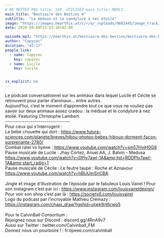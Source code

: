 ```yaml
---
# NE METTEZ PAS title: SVP. UTILISEZ main_title: MERCI.
main_title: "Bestiaire des Besties 4"
subtitle:  "La méduse et le condylure à nez étoilé"
image: "https://images.hearthis.at/c/r/o/_/uploads/9601445/image_track/5106760/w1400_h1400_q70_m1599598299----cropped_1599598297703.jpg"
date: 2020-09-08T22:53:16+02:00

episode_mp3: "https://hearthis.at/bestiaire-des-besties/bestiaire-des-besties-4-la-meduse-et-le-condylure-a-nez-etoile/listen.mp3?s=iGH"
author: "Capycec"
duration: "45:17"
people_link: 
  - name: Capycec
    key: capycec
  - name: Lucile
    key: lucile


is_explicit: no
---
```


<PodcastHeader/>

<!-- ECRIRE LA DESCRIPTION DE L'EPISODE SOUS CETTE LIGNE -->
Le podcast conversationnel sur les animaux dans lequel Lucile et Cécile se retrouvent pour parler d’animaux… entre autres. <br>
Aujourd’hui, c’est le moment d’apprendre tout ce que vous ne vouliez pas savoir sur deux animaux assez cradou : la méduse et le condylure à nez étoilé. Featuring Christophe Lambert.<br>
---------------------------------<br>
Pour ceux qui s’interrogent :<br>
Le bébé chouette qui dort : https://www.futura-sciences.com/planete/breves/hibou-photos-bebes-hiboux-dorment-facon-surprenante-2780/<br>
Combat ratel vs hyene : https://www.youtube.com/watch?v=sm57HviH0G8<br>
Pause musicale de Lucile : Jhay Cortez, Anuel AA, J. Balvin - Medusa https://www.youtube.com/watch?v=DPIv7awI-1A&amp;list=RDDPIv7awI-1A&amp;start_radio=1<br>
Pause musicale de Cécile : Le feutre taupé : Roche et Aznavour https://www.youtube.com/watch?v=hBlJUmSnCBA<br>
<br>
Jingle et image d’illustration de l’épisode par le fabuleux Louis Vairel ! Pour son instagram c’est par ici : https://www.instagram.com/louisvaireldesign/<br>
Pour voir son shop c’est par là : https://society6.com/louisvairel<br>
Logo du podcast par l’incroyable Mathieu Crémazy : https://instagram.com/chapi_draw?igshid=utwk9rt6cwq5<br>
<br>
Pour le CalvinBall Consortium :<br>
Rejoignez nous sur Discord : discord.gg/4RnA9v7<br>
Aussi sur Twitter : twitter.com/Calvinball_FM<br>
Donnez nous un pourboire ! : fr.tipeee.com/calvinball

